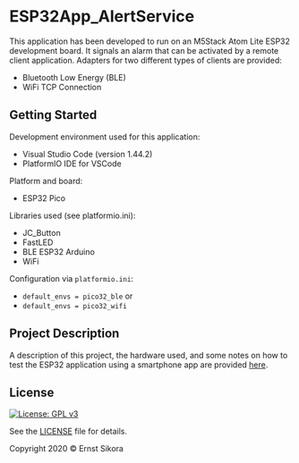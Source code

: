 # ESP32App_AlertService
This application has been developed to run on an M5Stack Atom Lite ESP32 development board. It signals an alarm that can be activated by a remote client application. Adapters for two different types of clients are provided:
- Bluetooth Low Energy (BLE)
- WiFi TCP Connection

## Getting Started
Development environment used for this application:
- Visual Studio Code (version 1.44.2)
- PlatformIO IDE for VSCode

Platform and board:
- ESP32 Pico

Libraries used (see platformio.ini):
- JC_Button
- FastLED
- BLE ESP32 Arduino
- WiFi

Configuration via `platformio.ini`:
- `default_envs = pico32_ble` or
- `default_envs = pico32_wifi`

## Project Description
A description of this project, the hardware used, and some notes on how to test the ESP32 application using a smartphone app are provided [here](https://www.hackster.io/esikora/alarm-device-with-esp32-atom-lite-and-bluetooth-low-energy-b4887f).

## License

[![License: GPL v3](https://img.shields.io/badge/License-GPLv3-blue.svg)](https://www.gnu.org/licenses/gpl-3.0)

See the [LICENSE](LICENSE) file for details.

Copyright 2020 © Ernst Sikora
